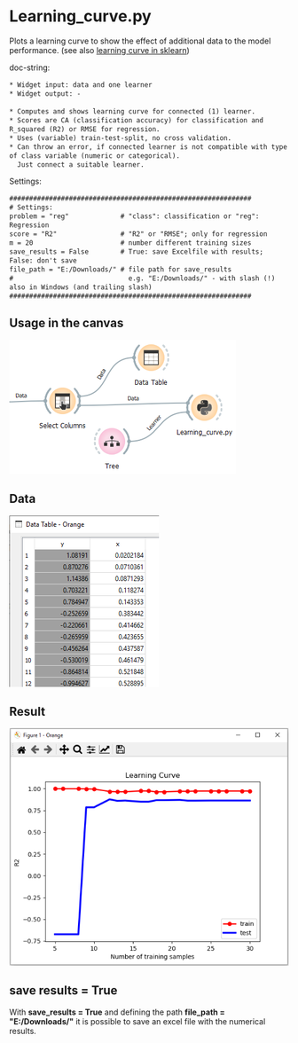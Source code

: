 # Learning_curve.py
Plots a learning curve to show the effect of additional data to the model performance. (see also [learning curve in sklearn](https://scikit-learn.org/stable/modules/learning_curve.html#learning-curve))

doc-string:
```
* Widget input: data and one learner
* Widget output: -

* Computes and shows learning curve for connected (1) learner.
* Scores are CA (classification accuracy) for classification and R_squared (R2) or RMSE for regression.
* Uses (variable) train-test-split, no cross validation.
* Can throw an error, if connected learner is not compatible with type of class variable (numeric or categorical). 
  Just connect a suitable learner.

```
Settings:
```
#############################################################
# Settings:
problem = "reg"             # "class": classification or "reg": Regression
score = "R2"                # "R2" or "RMSE"; only for regression 
m = 20                      # number different training sizes
save_results = False        # True: save Excelfile with results; False: don't save
file_path = "E:/Downloads/" # file path for save_results
#                             e.g. "E:/Downloads/" - with slash (!) also in Windows (and trailing slash)
#############################################################
```

## Usage in the canvas

![](images/learning_curve_01.png)

## Data

![](images/learning_curve_02.png)

## Result

![](images/learning_curve_03.png)

## save results = True

With __save_results = True__ and defining the path __file_path = "E:/Downloads/"__ it is possible to save an excel file with the numerical results.

